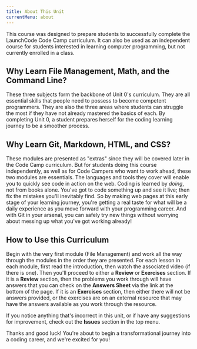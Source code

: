 ```yaml
---
title: About This Unit
currentMenu: about
---
```


This course was designed to prepare students to successfully complete the LaunchCode Code Camp curriculum. It can also be used as an independent course for students interested in learning computer programming, but not currently enrolled in a class.  

## Why Learn File Management, Math, and the Command Line?  

These three subjects form the backbone of Unit 0's curriculum. They are all essential skills that people need to possess to become competent programmers. They are also the three areas where students can struggle the most if they have not already mastered the basics of each. By completing Unit 0, a student prepares herself for the coding learning journey to be a smoother process.  

## Why Learn Git, Markdown, HTML, and CSS?  

These modules are presented as "extras" since they will be covered later in the Code Camp curriculum. But for students doing this course independently, as well as for Code Campers who want to work ahead, these two modules are essentials. The languages and tools they cover will enable you to quickly see code in action on the web. Coding is learned by *doing*, not from books alone. You've got to code something up and see it live; then fix the mistakes you'll inevitably find. So by making web pages at this early stage of your learning journey, you're getting a real taste for what will be a daily experience as you move forward with your programming career. And with Git in your arsenal, you can safely try new things without worrying about messing up what you've got working already!  

## How to Use this Curriculum  

Begin with the very first module (File Management) and work all the way through the modules in the order they are presented. For each lesson in each module, first read the introduction, then watch the associated video (if there is one). Then you'll proceed to either a **Review** or **Exercises** section. If it is a **Review** section, then the problems you work through will have answers that you can check on the **Answers Sheet** via the link at the bottom of the page. If it is an **Exercises** section, then either there will not be answers provided, or the exercises are on an external resource that may have the answers available as you work through the resource.  

If you notice anything that's incorrect in this unit, or if have any suggestions for improvement, check out the **Issues** section in the top menu.  

Thanks and good luck! You're about to begin a transformational journey into a coding career, and we're excited for you!